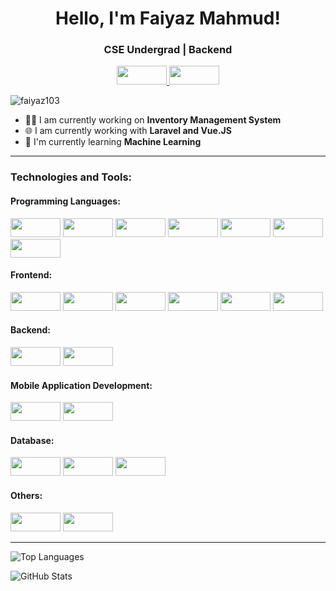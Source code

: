 <h1 align="center"> Hello, I'm Faiyaz Mahmud! </h1>
<h3 align="center"> CSE Undergrad | Backend </h3>

<p align="center">
  <a href="https://www.linkedin.com/in/faiyaz-mahmud27" target="_blank">
    <img src="https://img.shields.io/badge/LinkedIn-0A66C2?style=flat&logo=linkedin&logoColor=white" width="80" height="30"/>
  </a>
  <a href="https://faiyazmahmud.netlify.app" target="_blank">
    <img src="https://img.shields.io/badge/Portfolio-000000?style=flat&logo=globe&logoColor=white" width="80" height="30"/>
  </a>
</p>

<p align="left">
  <img src="https://komarev.com/ghpvc/?username=faiyaz103&label=Profile%20views&color=0e75b6&style=flat" alt="faiyaz103" />
</p>

- 👨‍💻 I am currently working on **Inventory Management System**
- 🌐 I am currently working with **Laravel and Vue.JS**
- 🌱 I'm currently learning **Machine Learning**

---

### Technologies and Tools:

#### **Programming Languages:**
<p align="left">
  <img src="https://img.shields.io/badge/C-00599C?style=for-the-badge&logoColor=white" width="80" height="30"/>
  <img src="https://img.shields.io/badge/C++-00599C?style=for-the-badge&logo=cplusplus&logoColor=white" width="80" height="30"/>
  <img src="https://img.shields.io/badge/Java-007396?style=for-the-badge&logo=java&logoColor=white" width="80" height="30"/>
  <img src="https://img.shields.io/badge/JavaScript-F7DF1E?style=for-the-badge&logo=javascript&logoColor=black" width="80" height="30"/>
  <img src="https://img.shields.io/badge/PHP-777BB4?style=for-the-badge&logo=php&logoColor=white" width="80" height="30"/>
  <img src="https://img.shields.io/badge/Swift-F05138?style=for-the-badge&logo=swift&logoColor=white" width="80" height="30"/>
  <img src="https://img.shields.io/badge/Python-3776AB?style=for-the-badge&logo=python&logoColor=white" width="80" height="30"/>
</p>

#### **Frontend:**
<p align="left">
  <img src="https://img.shields.io/badge/HTML-E34F26?style=for-the-badge&logo=html5&logoColor=white" width="80" height="30"/>
  <img src="https://img.shields.io/badge/CSS-1572B6?style=for-the-badge&logo=css3&logoColor=white" width="80" height="30"/>
  <img src="https://img.shields.io/badge/Tailwind_CSS-38B2AC?style=for-the-badge&logo=tailwind-css&logoColor=white" width="80" height="30"/>
  <img src="https://img.shields.io/badge/Bootstrap-563D7C?style=for-the-badge&logo=bootstrap&logoColor=white" width="80" height="30"/>
  <img src="https://img.shields.io/badge/React-61DAFB?style=for-the-badge&logo=react&logoColor=black" width="80" height="30"/>
  <img src="https://img.shields.io/badge/Vue.js-4FC08D?style=for-the-badge&logo=vue.js&logoColor=white" width="80" height="30"/>
</p>

#### **Backend:**
<p align="left">
  <img src="https://img.shields.io/badge/Laravel-F55247?style=for-the-badge&logo=laravel&logoColor=white" width="80" height="30"/>
  <img src="https://img.shields.io/badge/NestJS-E0234E?style=for-the-badge&logo=nestjs&logoColor=white" width="80" height="30"/>
</p>

#### **Mobile Application Development:**
<p align="left">
  <img src="https://img.shields.io/badge/Java-007396?style=for-the-badge&logo=java&logoColor=white" width="80" height="30"/>
  <img src="https://img.shields.io/badge/SwiftUI-FA7343?style=for-the-badge&logo=swift&logoColor=white" width="80" height="30"/>
</p>

#### **Database:**
<p align="left">
  <img src="https://img.shields.io/badge/MySQL-4479A1?style=for-the-badge&logo=mysql&logoColor=white" width="80" height="30"/>
  <img src="https://img.shields.io/badge/MongoDB-47A248?style=for-the-badge&logo=mongodb&logoColor=white" width="80" height="30"/>
  <img src="https://img.shields.io/badge/Firebase-FFCA28?style=for-the-badge&logo=firebase&logoColor=black" width="80" height="30"/>
</p>

#### **Others:**
<p align="left">
  <img src="https://img.shields.io/badge/Git-F05032?style=for-the-badge&logo=git&logoColor=white" width="80" height="30"/>
  <img src="https://img.shields.io/badge/Shell_Script-4EAA25?style=for-the-badge&logo=gnu-bash&logoColor=white" width="80" height="30"/>
</>

---

![Top Languages](https://github-readme-stats.vercel.app/api/top-langs/?username=faiyaz103&layout=compact&theme=tokyonight)

![GitHub Stats](https://github-readme-stats.vercel.app/api?username=faiyaz103&show_icons=true&theme=radical)
